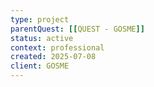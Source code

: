 ```yaml
---
type: project
parentQuest: [[QUEST - GOSME]]
status: active
context: professional
created: 2025-07-08
client: GOSME
---
```


